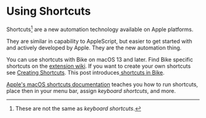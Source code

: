 # Using Shortcuts

Shortcuts[^1] are a new automation technology available on Apple platforms.

They are similar in capability to AppleScript, but easier to get started with and actively developed by Apple. They are the new automation thing.

You can use shortcuts with Bike on macOS 13 and later. Find Bike specific shortcuts on the [extension wiki](https://support.hogbaysoftware.com/t/bike-extensions-wiki/4810). If you want to create your own shortcuts see [Creating Shortcuts](../customizing-bike/creating-shortcuts.md). This post introduces[ shortcuts in Bike](https://www.hogbaysoftware.com/posts/bike-automate-with-shortcuts/).

[Apple's macOS shortcuts documentation](https://support.apple.com/en-gb/guide/shortcuts-mac/apdf22b0444c/mac) teaches you how to run shortcuts, place then in your menu bar, assign _keyboard shortcuts_, and more.

[^1]: These are not the same as _keyboard shortcuts_.
